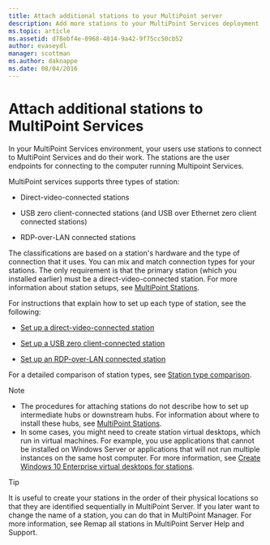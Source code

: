 ```yaml
---
title: Attach additional stations to your MultiPoint server
description: Add more stations to your MultiPoint Services deployment
ms.topic: article
ms.assetid: d78ebf4e-0968-4014-9a42-9f75cc50cb52
author: evaseydl
manager: scottman
ms.author: daknappe
ms.date: 08/04/2016
---
```

# Attach additional stations to MultiPoint Services
In your MultiPoint Services environment, your users use stations to connect to MultiPoint Services and do their work. The stations are the user endpoints for connecting to the computer running Multipoint Services.

MultiPoint services supports three types of station:

-   Direct-video-connected stations

-   USB zero client-connected stations (and USB over Ethernet zero client connected stations)

-   RDP-over-LAN connected stations

The classifications are based on a station's hardware and the type of connection that it uses. You can mix and match connection types for your stations. The only requirement is that the primary station (which you installed earlier) must be a direct-video-connected station. For more information about station setups, see [MultiPoint Stations](MultiPoint-services-Stations.md).

For instructions that explain how to set up each type of station, see the following:

-   [Set up a direct-video-connected station](Set-up-a-direct-video-connected-station-in-MultiPoint-services.md)

-   [Set up a USB zero client-connected station](Set-up-a-USB-zero-client-connected-station-in-MultiPoint-services.md)

-   [Set up an RDP-over-LAN connected station](Set-up-an-RDP-over-LAN-connected-station-in-MultiPoint-services.md)

For a detailed comparison of station types, see [Station type comparison](multipoint-services-stations.md#BKMK_StationTypeComparison).

> [!NOTE]
> -   The procedures for attaching stations do not describe how to set up intermediate hubs or downstream hubs. For information about where to install these hubs, see [MultiPoint Stations](MultiPoint-services-Stations.md).
> -   In some cases, you might need to create station virtual desktops, which run in virtual machines. For example, you use applications that cannot be installed on Windows Server or applications that will not run multiple instances on the same host computer. For more information, see [Create Windows 10 Enterprise virtual desktops for stations](Create-Windows-10-Enterprise-virtual-desktops-for-stations.md).

> [!TIP]
> It is useful to create your stations in the order of their physical locations so that they are identified sequentially in MultiPoint Server. If you later want to change the name of a station, you can do that in MultiPoint Manager. For more information, see Remap all stations in MultiPoint Server Help and Support.
